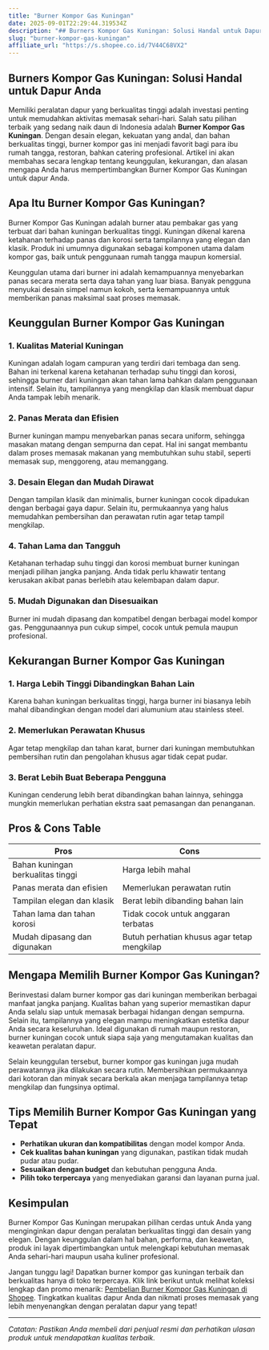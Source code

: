 ```yaml
---
title: "Burner Kompor Gas Kuningan"
date: 2025-09-01T22:29:44.319534Z
description: "## Burners Kompor Gas Kuningan: Solusi Handal untuk Dapur Anda..."
slug: "burner-kompor-gas-kuningan"
affiliate_url: "https://s.shopee.co.id/7V44C68VX2"
---
```

## Burners Kompor Gas Kuningan: Solusi Handal untuk Dapur Anda

Memiliki peralatan dapur yang berkualitas tinggi adalah investasi penting untuk memudahkan aktivitas memasak sehari-hari. Salah satu pilihan terbaik yang sedang naik daun di Indonesia adalah **Burner Kompor Gas Kuningan**. Dengan desain elegan, kekuatan yang andal, dan bahan berkualitas tinggi, burner kompor gas ini menjadi favorit bagi para ibu rumah tangga, restoran, bahkan catering profesional. Artikel ini akan membahas secara lengkap tentang keunggulan, kekurangan, dan alasan mengapa Anda harus mempertimbangkan Burner Kompor Gas Kuningan untuk dapur Anda.

## Apa Itu Burner Kompor Gas Kuningan?

Burner Kompor Gas Kuningan adalah burner atau pembakar gas yang terbuat dari bahan kuningan berkualitas tinggi. Kuningan dikenal karena ketahanan terhadap panas dan korosi serta tampilannya yang elegan dan klasik. Produk ini umumnya digunakan sebagai komponen utama dalam kompor gas, baik untuk penggunaan rumah tangga maupun komersial.

Keunggulan utama dari burner ini adalah kemampuannya menyebarkan panas secara merata serta daya tahan yang luar biasa. Banyak pengguna menyukai desain simpel namun kokoh, serta kemampuannya untuk memberikan panas maksimal saat proses memasak.

## Keunggulan Burner Kompor Gas Kuningan

### 1. Kualitas Material Kuningan

Kuningan adalah logam campuran yang terdiri dari tembaga dan seng. Bahan ini terkenal karena ketahanan terhadap suhu tinggi dan korosi, sehingga burner dari kuningan akan tahan lama bahkan dalam penggunaan intensif. Selain itu, tampilannya yang mengkilap dan klasik membuat dapur Anda tampak lebih menarik.

### 2. Panas Merata dan Efisien

Burner kuningan mampu menyebarkan panas secara uniform, sehingga masakan matang dengan sempurna dan cepat. Hal ini sangat membantu dalam proses memasak makanan yang membutuhkan suhu stabil, seperti memasak sup, menggoreng, atau memanggang.

### 3. Desain Elegan dan Mudah Dirawat

Dengan tampilan klasik dan minimalis, burner kuningan cocok dipadukan dengan berbagai gaya dapur. Selain itu, permukaannya yang halus memudahkan pembersihan dan perawatan rutin agar tetap tampil mengkilap.

### 4. Tahan Lama dan Tangguh

Ketahanan terhadap suhu tinggi dan korosi membuat burner kuningan menjadi pilihan jangka panjang. Anda tidak perlu khawatir tentang kerusakan akibat panas berlebih atau kelembapan dalam dapur.

### 5. Mudah Digunakan dan Disesuaikan

Burner ini mudah dipasang dan kompatibel dengan berbagai model kompor gas. Penggunaannya pun cukup simpel, cocok untuk pemula maupun profesional.

## Kekurangan Burner Kompor Gas Kuningan

### 1. Harga Lebih Tinggi Dibandingkan Bahan Lain

Karena bahan kuningan berkualitas tinggi, harga burner ini biasanya lebih mahal dibandingkan dengan model dari alumunium atau stainless steel.

### 2. Memerlukan Perawatan Khusus

Agar tetap mengkilap dan tahan karat, burner dari kuningan membutuhkan pembersihan rutin dan pengolahan khusus agar tidak cepat pudar.

### 3. Berat Lebih Buat Beberapa Pengguna

Kuningan cenderung lebih berat dibandingkan bahan lainnya, sehingga mungkin memerlukan perhatian ekstra saat pemasangan dan penanganan.

## Pros & Cons Table

| **Pros** | **Cons** |
|----------------------------|----------------------------------|
| Bahan kuningan berkualitas tinggi | Harga lebih mahal |
| Panas merata dan efisien | Memerlukan perawatan rutin |
| Tampilan elegan dan klasik | Berat lebih dibanding bahan lain |
| Tahan lama dan tahan korosi | Tidak cocok untuk anggaran terbatas |
| Mudah dipasang dan digunakan | Butuh perhatian khusus agar tetap mengkilap |

## Mengapa Memilih Burner Kompor Gas Kuningan?

Berinvestasi dalam burner kompor gas dari kuningan memberikan berbagai manfaat jangka panjang. Kualitas bahan yang superior memastikan dapur Anda selalu siap untuk memasak berbagai hidangan dengan sempurna. Selain itu, tampilannya yang elegan mampu meningkatkan estetika dapur Anda secara keseluruhan. Ideal digunakan di rumah maupun restoran, burner kuningan cocok untuk siapa saja yang mengutamakan kualitas dan keawetan peralatan dapur.

Selain keunggulan tersebut, burner kompor gas kuningan juga mudah perawatannya jika dilakukan secara rutin. Membersihkan permukaannya dari kotoran dan minyak secara berkala akan menjaga tampilannya tetap mengkilap dan fungsinya optimal.

## Tips Memilih Burner Kompor Gas Kuningan yang Tepat

- **Perhatikan ukuran dan kompatibilitas** dengan model kompor Anda.
- **Cek kualitas bahan kuningan** yang digunakan, pastikan tidak mudah pudar atau pudar.
- **Sesuaikan dengan budget** dan kebutuhan pengguna Anda.
- **Pilih toko terpercaya** yang menyediakan garansi dan layanan purna jual.

## Kesimpulan

Burner Kompor Gas Kuningan merupakan pilihan cerdas untuk Anda yang menginginkan dapur dengan peralatan berkualitas tinggi dan desain yang elegan. Dengan keunggulan dalam hal bahan, performa, dan keawetan, produk ini layak dipertimbangkan untuk melengkapi kebutuhan memasak Anda sehari-hari maupun usaha kuliner profesional.

Jangan tunggu lagi! Dapatkan burner kompor gas kuningan terbaik dan berkualitas hanya di toko terpercaya. Klik link berikut untuk melihat koleksi lengkap dan promo menarik: [Pembelian Burner Kompor Gas Kuningan di Shopee](https://s.shopee.co.id/7V44C68VX2). Tingkatkan kualitas dapur Anda dan nikmati proses memasak yang lebih menyenangkan dengan peralatan dapur yang tepat!

---

*Catatan: Pastikan Anda membeli dari penjual resmi dan perhatikan ulasan produk untuk mendapatkan kualitas terbaik.*